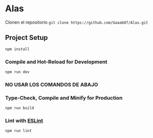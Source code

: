 # Alas

Clonen el repositorio   `git clone https://github.com/Gaaab07/Alas.git`

## Project Setup

```sh
npm install
```

### Compile and Hot-Reload for Development

```sh
npm run dev
```
### NO USAR LOS COMANDOS DE ABAJO

### Type-Check, Compile and Minify for Production

```sh
npm run build
```

### Lint with [ESLint](https://eslint.org/)

```sh
npm run lint
```
